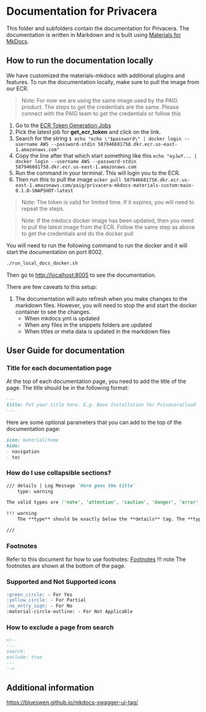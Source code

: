 # Documentation for Privacera

This folder and subfolders contain the documentation for Privacera. The documentation is written in Markdown
and is built using [Materials for MkDocs](https://squidfunk.github.io/mkdocs-material/).


## How to run the documentation locally

We have customized the materials-mkdocs with additional plugins and features. To run the documentation locally, make
sure to pull the image from our ECR.

> Note: For now we are using the same image used by the PAIG product. The steps to get the credentials are the same.
> Please connect with the PAIG team to get the credentials or follow this

1. Go to the [ECR Token Generation Jobs](https://gitlab.com/privacera/paig/ci/-/jobs)
2. Pick the latest job for **get_ecr_token** and click on the link.
3. Search for the string `$ echo "echo \"$password\" | docker login --username AWS --password-stdin 587946681758.dkr.ecr.us-east-1.amazonaws.com"`
4. Copy the line after that which start something like this `echo "eyJwY... | docker login --username AWS --password-stdin 587946681758.dkr.ecr.us-east-1.amazonaws.com`
5. Run the command in your terminal. This will login you to the ECR.
6. Then run this to pull the image `ocker pull 587946681758.dkr.ecr.us-east-1.amazonaws.com/paig/privacera-mkdocs-materials-custom:main-0.1.0-SNAPSHOT-latest`

> Note: The token is valid for limited time. If it expires, you will need to repeat the steps.

> Note: If the mkdocs docker image has been updated, then you need to pull the latest image from the ECR. Follow the same step
as above to get the credentials and do the docker pull

You will need to run the following command to run the docker and it will start the documentation on port 8002.

```bash
./run_local_docs_docker.sh
```
Then go to [http://localhost:8005](http://localhost:8005) to see the documentation.

There are few caveats to this setup:
1. The documentation will auto refresh when you make changes to the markdown files. However, you will need to stop the and start the docker container to see the changes.
   - When mkdocs.yml is updated 
   - When any files in the snippets folders are updated
   - When titles or meta data is updated in the markdown files


## User Guide for documentation


### Title for each documentation page
At the top of each documentation page, you need to add the title of the page. The title should be in the following format:
```markdown
---
title: Put your title here. E.g. Base Installation for PrivaceraCloud
---
```

Here are some optional parameters that you can add to the top of the documentation page:
```markdown
icon: material/home
hide:
- navigation
- toc
```

### How do I use collapsible sections?
```markdown
/// details | Log Message `Here goes the title`
    type: warning 

The valid types are ['note', 'attention', 'caution', 'danger', 'error', 'tip', 'hint', 'warning']

!!! warning
    The **type** should be exactly below the **details** tag. The **type** should be one of the valid types mentioned above.

///
```

### Footnotes
Refer to this document for how to use footnotes: [Footnotes](https://squidfunk.github.io/mkdocs-material/reference/footnotes/)
!!! note
    The footnotes are shown at the bottom of the page.

### 

### Supported and Not Supported icons
```markdown
:green_circle: - For Yes
:yellow_circle: - For Partial
:no_entry_sign: - For No
:material-circle-outline: - For Not Applicable
```


### How to exclude a page from search
```markdown
<!--
---
search:
exclude: true
---
-->
```

## Additional information
https://blueswen.github.io/mkdocs-swagger-ui-tag/
